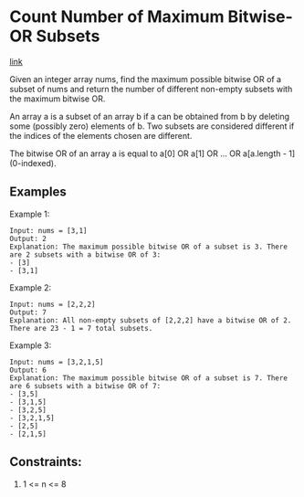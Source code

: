 # Count Number of Maximum Bitwise-OR Subsets

[link](https://leetcode.com/problems/count-number-of-maximum-bitwise-or-subsets/description/)

Given an integer array nums, find the maximum possible bitwise OR of a subset of nums and return the number of different non-empty subsets with the maximum bitwise OR.

An array a is a subset of an array b if a can be obtained from b by deleting some (possibly zero) elements of b. Two subsets are considered different if the indices of the elements chosen are different.

The bitwise OR of an array a is equal to a[0] OR a[1] OR ... OR a[a.length - 1] (0-indexed).


## Examples

Example 1:

```
Input: nums = [3,1]
Output: 2
Explanation: The maximum possible bitwise OR of a subset is 3. There are 2 subsets with a bitwise OR of 3:
- [3]
- [3,1]
```

Example 2:

```
Input: nums = [2,2,2]
Output: 7
Explanation: All non-empty subsets of [2,2,2] have a bitwise OR of 2. There are 23 - 1 = 7 total subsets.
```

Example 3:

```
Input: nums = [3,2,1,5]
Output: 6
Explanation: The maximum possible bitwise OR of a subset is 7. There are 6 subsets with a bitwise OR of 7:
- [3,5]
- [3,1,5]
- [3,2,5]
- [3,2,1,5]
- [2,5]
- [2,1,5]
```


## Constraints:
1. 1 <= n <= 8
